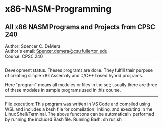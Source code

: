 # x86-NASM-Programming
## All x86 NASM Programs and Projects from CPSC 240

Author: Spencer C. DeMera\
 Author's email: Spencer.demera@csu.fullerton.edu\
 Course: CPSC 240
 
---
Development status.  Theses programs are done.  They fulfill their purpose of creating simple x86 Assembly and C/C++ based hybrid programs.

Here "program" means all modules or files in the set; usually there are three of these modules in sample programs used in
this course.

---
File execution: This program was written in VS Code and compiled using WSL and includes a bash file for compilation, linking, and executing in the Linux Shell/Terminal. The above functions can be automatically performed by running the included Bash file.
Running Bash: sh run.sh
